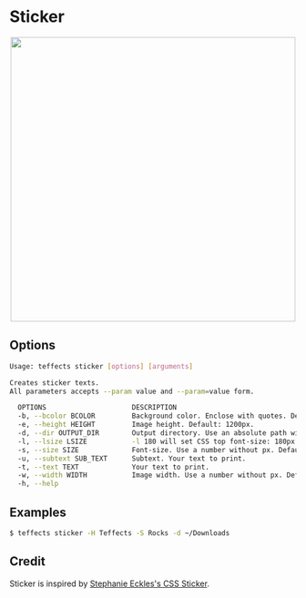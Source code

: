 # Sticker

<p align="center">
<img width="500" src="https://raw.githubusercontent.com/shinokada/teffects/main/images/sticker.png" /> 
</p>

## Options

```sh
Usage: teffects sticker [options] [arguments]

Creates sticker texts.
All parameters accepts --param value and --param=value form.

  OPTIONS                     DESCRIPTION
  -b, --bcolor BCOLOR         Background color. Enclose with quotes. Default: #eee
  -e, --height HEIGHT         Image height. Default: 1200px.
  -d, --dir OUTPUT_DIR        Output directory. Use an absolute path without a trailing slash. Default: /Users/shinichiokada/Bash_Projects/Teffects/teffects/outputs
  -l, --lsize LSIZE           -l 180 will set CSS top font-size: 180px
  -s, --size SIZE             Font-size. Use a number without px. Default: 120px
  -u, --subtext SUB_TEXT      Subtext. Your text to print.
  -t, --text TEXT             Your text to print.
  -w, --width WIDTH           Image width. Use a number without px. Default: 1600px.
  -h, --help
```

## Examples

```sh
$ teffects sticker -H Teffects -S Rocks -d ~/Downloads
```

## Credit

Sticker is inspired by [Stephanie Eckles's CSS Sticker](https://codepen.io/5t3ph/pen/mdVZYpr).